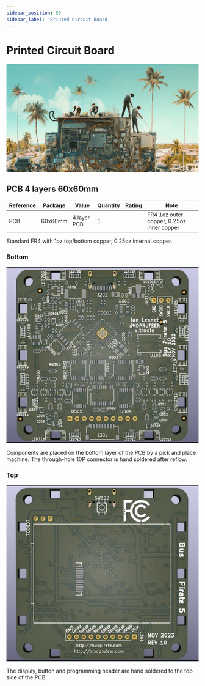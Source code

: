 ```yaml
---
sidebar_position: 50
sidebar_label: 'Printed Circuit Board'
---
```


# Printed Circuit Board

![](./img/pcb.jpg)

## PCB 4 layers 60x60mm

|**Reference**|**Package**|**Value**|**Quantity**|**Rating**|**Note**|
|-|-|-|-|-|-|
|PCB  |60x60mm|4 layer PCB|1  ||FR4 1oz outer copper, 0.25oz inner copper|

Standard FR4 with 1oz top/bottom copper, 0.25oz internal copper.

### Bottom

![Bus Pirate 5 PCB, component side](./img/bp5-rev10-pcb-bottom.jpg)

Components are placed on the bottom layer of the PCB by a pick and place machine. The through-hole 10P connector is hand soldered after reflow.

### Top

![Bus Pirate 5 PCB, LCD side](./img/bp5-rev10-pcb-top.jpg)

The display, button and programming header are hand soldered to the top side of the PCB.